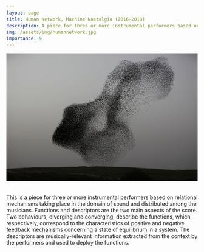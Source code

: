 ```yaml
---
layout: page
title: Human Network, Machine Nostalgia (2016-2018)
description: A piece for three or more instrumental performers based on a relational notation system and a cybernetic approach to improvisation 
img: /assets/img/humannetwork.jpg
importance: 9
---
```

<div class="row justify-content-sm-center">
    <div class="col-sm-12mt-3 mt-md-0">
        <img class="img-fluid rounded z-depth-1" src="/assets/img/humannetwork.jpg" alt="" title="Menahem Kahana - AFP - Getty"/>
    </div>
</div>

<br>

This is a piece for three or more instrumental performers based on relational mechanisms taking place in the domain of sound and distributed among the musicians. Functions and descriptors are the two main aspects of the score. Two behaviours, diverging and converging, describe the functions, which, respectively, correspond to the characteristics of positive and negative feedback mechanisms concerning a state of equilibrium in a system. The descriptors are musically-relevant information extracted from the context by the performers and used to deploy the functions.
